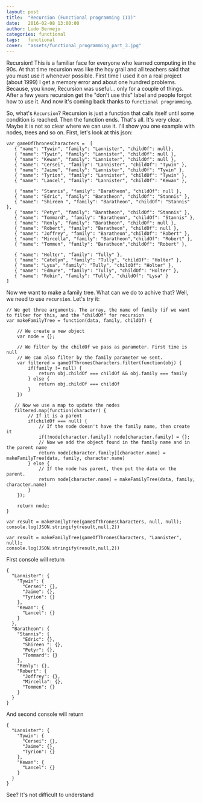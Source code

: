 ```yaml
---
layout: post
title:  "Recursion (Functional programming III)"
date:   2016-02-08 13:00:00
author: Ludo Bermejo
categories: functional 
tags:	functional 
cover:  "assets/functional_programming_part_3.jpg"
---
```


Recursion! This is a familiar face for everyone who learned computing in the 90s. At that time recursion was like the hoy grail and all teachers said that you must use it whenever possible. First time I used it on a real project (about 1999) I get a memory error and about one hundred problems. Because, you know, Recursion was useful... only for a couple of things. After a few years recursion get the "don't use this" label and people forgot how to use it. And now it's coming back thanks to `functional programming`.

So, what's `Recursion`? Recursion is just a function that calls itself until some condition is reached. Then the function ends. That's all. It's very clear. Maybe it is not so clear where we can use it. I'll show you one example with nodes, trees and so on. First, let's look at this json:

    var gameOfThronesCharacters =  [
       { "name": "Tywin", "family": "Lannister", "childOf": null},
       { "name": "Tywin", "family": "Lannister", "childOf": null },
       { "name": "Kewan", "family": "Lannister", "childOf": null },
       { "name": "Cersei", "family": "Lannister", "childOf": "Tywin" },
       { "name": "Jaime", "family": "Lannister", "childOf": "Tywin" },
       { "name": "Tyrion", "family": "Lannister", "childOf": "Tywin" },
       { "name": "Lancel", "family": "Lannister", "childOf": "Kewan" },

       { "name": "Stannis", "family": "Baratheon", "childOf": null },
       { "name": "Edric", "family": "Baratheon", "childOf": "Stannis" },
       { "name": "Shireen ", "family": "Baratheon", "childOf": "Stannis" },
       { "name": "Petyr", "family": "Baratheon", "childOf": "Stannis" },
       { "name": "Tommard", "family": "Baratheon", "childOf": "Stannis" },
       { "name": "Renly", "family": "Baratheon", "childOf": null },
       { "name": "Robert", "family": "Baratheon", "childOf": null },
       { "name": "Joffrey", "family": "Baratheon","childOf": "Robert" },
       { "name": "Mircella", "family": "Baratheon","childOf": "Robert" },
       { "name": "Tommen", "family": "Baratheon","childOf": "Robert" },

       { "name": "Holter", "family": "Tully" },
       { "name": "Catelyn", "family": "Tully", "childOf": "Holter" },
       { "name": "Lysa", "family": "Tully", "childOf": "Holter" },
       { "name": "Edmure", "family": "Tully", "childOf": "Holter" },
       { "name": "Robin", "family": "Tully", "childOf": "Lysa" }
    ]
    
Now we want to make a family tree. What can we do to achive that? Well, we need to use `recursion`. Let's try it:

    // We get three arguments. The array, the name of family (if we want to filter for this, and the "childOf" for recursion
    var makeFamilyTree = function(data, family, childOf) {
    
        // We create a new object
        var node = {};
        
        // We filter by the childOf we pass as parameter. First time is null
        // We can also filter by the family parameter we sent.
        var filtered = gameOfThronesCharacters.filter(function(obj) {
            if(family != null) {
                return obj.childOf === childOf && obj.family === family
            } else {
                return obj.childOf === childOf
            }
        })
        
       // Now we use a map to update the nodes  
       filtered.map(function(character) {
            // If it is a parent
            if(childOf === null) {
                // If the node doesn't have the family name, then create it
                if(!node[character.family]) node[character.family] = {};
                // Now we add the object found in the family name and in the parent name
                return node[character.family][character.name] = makeFamilyTree(data, family, character.name)
            } else {
                // If the node has parent, then put the data on the parent.
                return node[character.name] = makeFamilyTree(data, family, character.name)
            }
        });
    
        return node;
    }

    var result = makeFamilyTree(gameOfThronesCharacters, null, null);
    console.log(JSON.stringify(result,null,2))

    var result = makeFamilyTree(gameOfThronesCharacters, "Lannister", null);
    console.log(JSON.stringify(result,null,2))    
    
First console will return
    
    {
      "Lannister": {
        "Tywin": {
          "Cersei": {},
          "Jaime": {},
          "Tyrion": {}
        },
        "Kewan": {
          "Lancel": {}
        }
      },
      "Baratheon": {
        "Stannis": {
          "Edric": {},
          "Shireen ": {},
          "Petyr": {},
          "Tommard": {}
        },
        "Renly": {},
        "Robert": {
          "Joffrey": {},
          "Mircella": {},
          "Tommen": {}
        }
      }
    }
    
And second console will return
    
    {
      "Lannister": {
        "Tywin": {
          "Cersei": {},
          "Jaime": {},
          "Tyrion": {}
        },
        "Kewan": {
          "Lancel": {}
        }
      }
    }
    
See? It's not difficult to understand    
